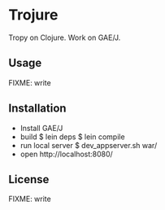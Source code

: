 # Trojure

Tropy on Clojure.
Work on GAE/J.

## Usage

FIXME: write

## Installation

* Install GAE/J
* build
    $ lein deps
    $ lein compile
* run local server
    $ dev_appserver.sh war/
* open http://localhost:8080/

## License

FIXME: write

